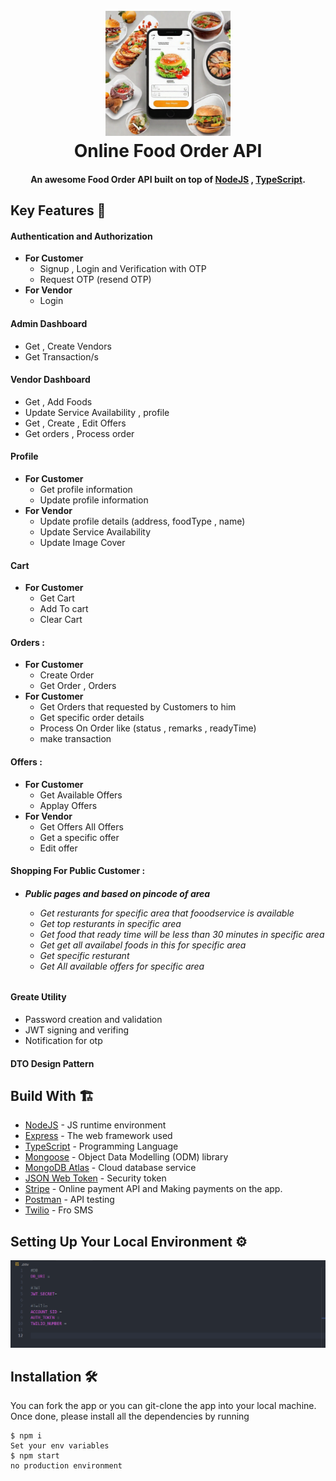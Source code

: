 <h1 align="center">
  <br>
  <img src="https://github.com/aboodmagdy1/Online-Food-Order-API/blob/main/images/online_food_order_app.png" alt="Food App image" width="200">
  <br>
  Online Food Order API

  <br>
</h1>

<h4 align="center">An awesome Food Order API built on top of <a href="https://nodejs.org/en/" target="_blank">NodeJS</a> , <a href="https://www.typescriptlang.org/" target="_blank">TypeScript</a>.</h4>

## Key Features 📝

#### Authentication and Authorization
  - **For Customer**
    - Signup , Login and Verification with OTP
    - Request OTP (resend OTP)
  - **For Vendor** 
    - Login 

#### Admin Dashboard
  - Get , Create Vendors
  - Get Transaction/s

#### Vendor Dashboard
  - Get , Add Foods
  - Update Service Availability , profile
  - Get , Create , Edit Offers 
  - Get orders , Process order 

#### Profile 
  - **For Customer**
      - Get profile information
      - Update profile information
  - **For Vendor**
      - Update profile details (address, foodType , name)
      - Update Service Availability
      - Update Image Cover 

#### Cart  
  - **For Customer** 
    - Get Cart 
    - Add To cart 
    - Clear Cart

#### Orders :
   - **For Customer** 
      - Create Order 
      - Get Order , Orders 
   - **For Customer** 
      - Get Orders that requested by Customers to him  
      - Get specific order details
      - Process On Order like (status , remarks , readyTime)
      - make  transaction 
#### Offers :
  - **For Customer** 
      - Get Available Offers
      - Applay Offers 
  - **For Vendor** 
      - Get Offers All Offers 
      - Get a specific offer 
      - Edit offer

#### Shopping For Public Customer  :  
  - **<h6> Public pages and  based on pincode of area**
    -  Get  resturants for specific area that fooodservice is available
    -  Get top resturants  in specific area
    -  Get food that ready time will be less than 30 minutes in specific area
    -  Get get all availabel foods in this for specific area
    -  Get specific resturant  
    -  Get All available offers for specific area

#### Greate Utility 
  - Password creation and validation
  - JWT signing and verifing 
  - Notification for otp 
      
    
#### DTO Design Pattern

## Build With 🏗️

* [NodeJS](https://nodejs.org/en/) - JS runtime environment
* [Express](http://expressjs.com/) - The web framework used
* [TypeScript](https://www.typescriptlang.org/) - Programming Language
* [Mongoose](https://mongoosejs.com/) - Object Data Modelling (ODM) library
* [MongoDB Atlas](https://www.mongodb.com/cloud/atlas) - Cloud database service
* [JSON Web Token](https://jwt.io/) - Security token
* [Stripe](https://stripe.com/) - Online payment API and Making payments on the app.
* [Postman](https://www.getpostman.com/) - API testing 
* [Twilio](https://www.twilio.com/en-us) - Fro SMS 







## Setting Up Your Local Environment ⚙️
![demo-env-file](https://github.com/aboodmagdy1/Online-Food-Order-API/blob/main/images/local-env.png)


## Installation 🛠️
You can fork the app or you can git-clone the app into your local machine. Once done, please install all the
dependencies by running
```
$ npm i
Set your env variables
$ npm start 
no production environment


